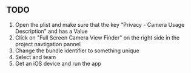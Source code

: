 ## TODO
1. Open the plist and make sure that the key "Privacy - Camera Usage Description" and has a Value
2. Click on "Full Screen Camera View Finder" on the right side in the project navtigation pannel
3. Change the bundle identifier to something unique 
4. Select and team
5. Get an iOS device and run the app
